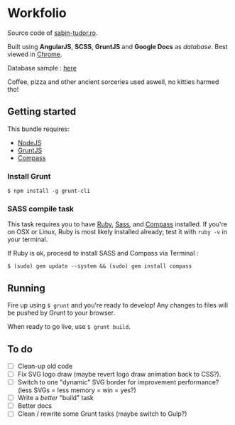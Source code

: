 Workfolio
============
Source code of [sabin-tudor.ro](http://sabin-tudor.ro/).

Built using **AngularJS**, **SCSS**, **GruntJS** and **Google Docs** as *database*. Best viewed in [Chrome](http://www.google.com/chrome/).

Database sample : [here](https://docs.google.com/spreadsheets/d/1BspNtXilNaTvik9Z5dTH9hymxSVj3VdbNW5WIAo11-M/edit?usp=sharing)

Coffee, pizza and other ancient sorceries used aswell, no kitties harmed tho!

## Getting started
This bundle requires:
* [NodeJS](http://nodejs.org/)
* [GruntJS](http://gruntjs.com/)
* [Compass](http://compass-style.org/install/)

### Install Grunt
`$ npm install -g grunt-cli`

### SASS compile task
This task requires you to have [Ruby](http://www.ruby-lang.org/en/downloads/), [Sass](http://sass-lang.com/tutorial.html), and [Compass](http://compass-style.org/install/) installed. If you're on OSX or Linux, Ruby is most likely installed already; test it with 
`ruby -v` in your terminal.

If Ruby is ok, proceed to install SASS and Compass via Terminal :

`$ (sudo) gem update --system && (sudo) gem install compass`

## Running
Fire up using `$ grunt` and you're ready to develop! Any changes to files will be pushed by Grunt to your browser.

When ready to go live, use `$ grunt build`.

## To do
- [ ] Clean-up old code
- [ ] Fix SVG logo draw (maybe revert logo draw animation back to CSS?).
- [ ] Switch to one "dynamic" SVG border for improvement performance? (less SVGs = less memory = win = yes?)
- [ ] Write a *better* "build" task
- [ ] Better docs
- [ ] Clean / rewrite some Grunt tasks (maybe switch to Gulp?)
